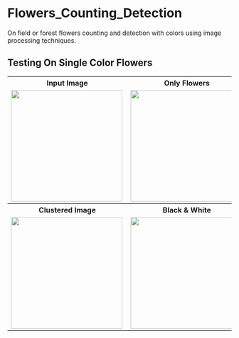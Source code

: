 # Flowers_Counting_Detection
On field or forest flowers counting and detection with colors using image processing techniques.
## Testing On Single Color Flowers
<table>
  <tr><th>Input Image</th><th>Only Flowers</th></tr>
  <tr><td><img align="left" alt="" height="250" src="https://github.com/user-attachments/assets/836f4562-f6cd-404d-9c19-30f526f7dee2"></td>
  <td><img align="left" alt="" height="250" src="https://github.com/user-attachments/assets/7aae8013-0134-4e92-8d24-e702cdf24d63"></td></tr>
  <tr><th>Clustered Image</th><th>Black & White</th></tr>
  <tr><td><img align="left" alt="" height="250" src="https://github.com/user-attachments/assets/d94f78a8-7bd3-4bf9-91e7-9e121053921c"></td>
  <td><img align="left" alt="" height="250" src="https://github.com/user-attachments/assets/8ab20e92-0ac3-480f-9552-602cab39aece"></td></tr>
</table>
